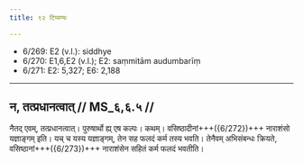 ```yaml
---
title: ९२ टिप्पण्यः

---
```

- 6/269: E2 (v.l.): siddhye
- 6/270: E1,6,E2 (v.l.); E2: saṃmitām audumbarīṃ
- 6/271: E2: 5,327; E6: 2,188

____________________________________________


## न, तत्प्रधानत्वात् // MS_६,६.५ //

नैतद् एवम्, तत्प्रधानत्वात्। पुरुषार्थो ह्य् एष कल्पः। कथम्। वसिष्ठादीनां+++({6/272})+++ नाराशंसो यज्ञाङ्गम् इति। यच् च यस्य यज्ञाङ्गम्, तेन सह फलदं कर्म तस्य भवति। तेनैवम् अभिसंबन्धः क्रियते, वसिष्ठानां+++({6/273})+++ नाराशंसेन सहितं कर्म फलदं भवतीति।
